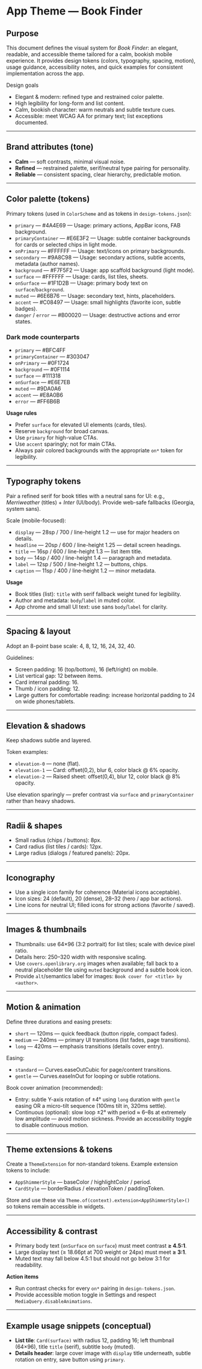 # App Theme — Book Finder

## Purpose

This document defines the visual system for *Book Finder*: an elegant, readable, and accessible theme tailored for a calm, bookish mobile experience. It provides design tokens (colors, typography, spacing, motion), usage guidance, accessibility notes, and quick examples for consistent implementation across the app.

Design goals

* Elegant & modern: refined type and restrained color palette.
* High legibility for long-form and list content.
* Calm, bookish character: warm neutrals and subtle texture cues.
* Accessible: meet WCAG AA for primary text; list exceptions documented.

---

## Brand attributes (tone)

* **Calm** — soft contrasts, minimal visual noise.
* **Refined** — restrained palette, serif/neutral type pairing for personality.
* **Reliable** — consistent spacing, clear hierarchy, predictable motion.

---

## Color palette (tokens)

Primary tokens (used in `ColorScheme` and as tokens in `design-tokens.json`):

* `primary` — #4A4E69 — Usage: primary actions, AppBar icons, FAB background.
* `primaryContainer` — #E6E3F2 — Usage: subtle container backgrounds for cards or selected chips in light mode.
* `onPrimary` — #FFFFFF — Usage: text/icons on primary backgrounds.
* `secondary` — #9A8C98 — Usage: secondary actions, subtle accents, metadata (author names).
* `background` — #F7F5F2 — Usage: app scaffold background (light mode).
* `surface` — #FFFFFF — Usage: cards, list tiles, sheets.
* `onSurface` — #1F1D2B — Usage: primary body text on `surface`/`background`.
* `muted` — #6E6B76 — Usage: secondary text, hints, placeholders.
* `accent` — #C08497 — Usage: small highlights (favorite icon, subtle badges).
* `danger` / `error` — #B00020 — Usage: destructive actions and error states.

### Dark mode counterparts

* `primary` — #BFC4FF
* `primaryContainer` — #303047
* `onPrimary` — #0F1724
* `background` — #0F1114
* `surface` — #111318
* `onSurface` — #E6E7EB
* `muted` — #9DA0A6
* `accent` — #E8A0B6
* `error` — #FF6B6B

**Usage rules**

* Prefer `surface` for elevated UI elements (cards, tiles).
* Reserve `background` for broad canvas.
* Use `primary` for high-value CTAs.
* Use `accent` sparingly; not for main CTAs.
* Always pair colored backgrounds with the appropriate `on*` token for legibility.

---

## Typography tokens

Pair a refined serif for book titles with a neutral sans for UI: e.g., *Merriweather* (titles) + *Inter* (UI/body). Provide web-safe fallbacks (Georgia, system sans).

Scale (mobile-focused):

* `display` — 28sp / 700 / line-height 1.2 — use for major headers on details.
* `headline` — 20sp / 600 / line-height 1.25 — detail screen headings.
* `title` — 16sp / 600 / line-height 1.3 — list item title.
* `body` — 14sp / 400 / line-height 1.4 — paragraph and metadata.
* `label` — 12sp / 500 / line-height 1.2 — buttons, chips.
* `caption` — 11sp / 400 / line-height 1.2 — minor metadata.

**Usage**

* Book titles (list): `title` with serif fallback weight tuned for legibility.
* Author and metadata: `body`/`label` in muted color.
* App chrome and small UI text: use sans `body`/`label` for clarity.

---

## Spacing & layout

Adopt an 8-point base scale: 4, 8, 12, 16, 24, 32, 40.

Guidelines:

* Screen padding: 16 (top/bottom), 16 (left/right) on mobile.
* List vertical gap: 12 between items.
* Card internal padding: 16.
* Thumb / icon padding: 12.
* Large gutters for comfortable reading: increase horizontal padding to 24 on wide phones/tablets.

---

## Elevation & shadows

Keep shadows subtle and layered.

Token examples:

* `elevation-0` — none (flat).
* `elevation-1` — Card: offset(0,2), blur 6, color black @ 6% opacity.
* `elevation-2` — Raised sheet: offset(0,4), blur 12, color black @ 8% opacity.

Use elevation sparingly — prefer contrast via `surface` and `primaryContainer` rather than heavy shadows.

---

## Radii & shapes

* Small radius (chips / buttons): 8px.
* Card radius (list tiles / cards): 12px.
* Large radius (dialogs / featured panels): 20px.

---

## Iconography

* Use a single icon family for coherence (Material icons acceptable).
* Icon sizes: 24 (default), 20 (dense), 28–32 (hero / app bar actions).
* Line icons for neutral UI; filled icons for strong actions (favorite / saved).

---

## Images & thumbnails

* Thumbnails: use 64×96 (3:2 portrait) for list tiles; scale with device pixel ratio.
* Details hero: 250–320 width with responsive scaling.
* Use `covers.openlibrary.org` images when available; fall back to a neutral placeholder tile using `muted` background and a subtle book icon.
* Provide `alt`/semantics label for images: `Book cover for <title> by <author>`.

---

## Motion & animation

Define three durations and easing presets:

* `short` — 120ms — quick feedback (button ripple, compact fades).
* `medium` — 240ms — primary UI transitions (list fades, page transitions).
* `long` — 420ms — emphasis transitions (details cover entry).

Easing:

* `standard` — Curves.easeOutCubic for page/content transitions.
* `gentle` — Curves.easeInOut for looping or subtle rotations.

Book cover animation (recommended):

* Entry: subtle Y-axis rotation of ±4° using `long` duration with `gentle` easing OR a micro-tilt sequence (100ms tilt in, 320ms settle).
* Continuous (optional): slow loop ±2° with period ≈ 6–8s at extremely low amplitude — avoid motion sickness. Provide an accessibility toggle to disable continuous motion.

---

## Theme extensions & tokens

Create a `ThemeExtension` for non-standard tokens. Example extension tokens to include:

* `AppShimmerStyle` — baseColor / highlightColor / period.
* `CardStyle` — borderRadius / elevationToken / paddingToken.

Store and use these via `Theme.of(context).extension<AppShimmerStyle>()` so tokens remain accessible in widgets.

---

## Accessibility & contrast

* Primary body text (`onSurface` on `surface`) must meet contrast **≥ 4.5:1**.
* Large display text (≥ 18.66pt at 700 weight or 24px) must meet **≥ 3:1**.
* Muted text may fall below 4.5:1 but should not go below 3:1 for readability.

**Action items**

* Run contrast checks for every `on*` pairing in `design-tokens.json`.
* Provide accessible motion toggle in Settings and respect `MediaQuery.disableAnimations`.

---

## Example usage snippets (conceptual)

* **List tile**: `Card(surface)` with radius 12, padding 16; left thumbnail (64×96), title `title` (serif), subtitle `body` (muted).
* **Details header**: large cover image with `display` title underneath, subtle rotation on entry, save button using `primary`.

